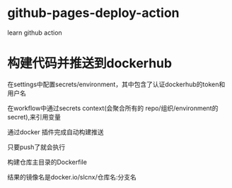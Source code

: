 # github-pages-deploy-action
learn github action

# 构建代码并推送到dockerhub
在settings中配置secrets/environment，其中包含了认证dockerhub的token和用户名

在workflow中通过secrets context(会聚合所有的 repo/组织/environment的secret),来引用变量

通过docker 插件完成自动构建推送


只要push了就会执行

构建仓库主目录的Dockerfile

结果的镜像名是docker.io/slcnx/仓库名:分支名


